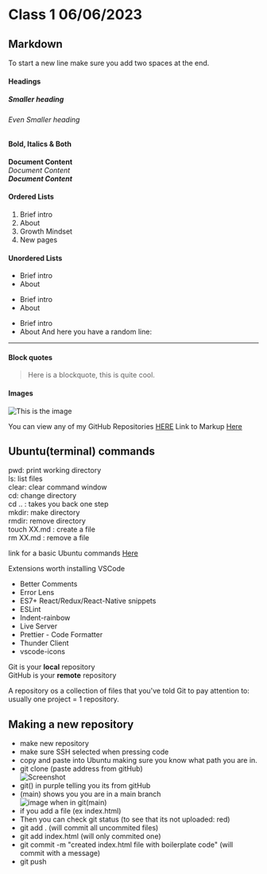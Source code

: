 # Class 1 06/06/2023

## Markdown
To start a new line make sure you add two spaces at the end.  
#### Headings 
##### Smaller heading
###### Even Smaller heading

#### Bold, Italics & Both

**Document Content**  
*Document Content*  
_**Document Content**_  


#### Ordered Lists
1. Brief intro
2. About
3. Growth Mindset
4. New pages

#### Unordered Lists
- Brief intro
- About

* Brief intro
* About

+ Brief intro
+ About
And here you have a random line:
***

#### Block quotes
> Here is a blockquote, this is quite cool. 

#### Images 
![This is the image](https://myoctocat.com/assets/images/base-octocat.svg)

You can view any of my GitHub Repositories [HERE](https://github.com/Rocio29022000?tab=repositories)
Link to Markup [Here](https://docs.github.com/en/get-started/writing-on-github/getting-started-with-writing-and-formatting-on-github/basic-writing-and-formatting-syntax)

## Ubuntu(terminal) commands  

pwd: print working directory  
ls: list files  
clear: clear command window  
cd: change directory  
cd .. : takes you back one step  
mkdir: make directory   
rmdir: remove directory   
touch XX.md : create a file  
rm XX.md : remove a file  

link for a basic Ubuntu commands [Here](https://maker.pro/linux/tutorial/basic-linux-commands-for-beginners)

Extensions worth installing VSCode
- Better Comments
- Error Lens
- ES7+ React/Redux/React-Native snippets
- ESLint
- Indent-rainbow
- Live Server
- Prettier - Code Formatter
- Thunder Client
- vscode-icons

Git is your **local** repository  
GitHub is your **remote** repository

A repository os a collection of files that you've told Git to pay attention to:   
usually one project = 1 repository.

## Making a new repository
- make new repository 
- make sure SSH selected when pressing code
- copy and paste into Ubuntu making sure you know what path you are in.
- git clone (paste address from gitHub)  
![Screenshot](https://github.com/Rocio29022000/reading-notes/assets/135631905/7adb4133-ce4d-47a3-a680-c4eddd7dda94)
- git() in purple telling you its from gitHub   
- (main) shows you you are in a main branch  
![image](https://github.com/Rocio29022000/reading-notes/assets/135631905/604ddf00-8d5e-4f10-a2f1-bc49eeff9998)
when in git(main)  
- if you add a file (ex index.html)
- Then you can check git status (to see that its not uploaded: red)
- git add . (will commit all uncommited files)
- git add index.html (will only commited one) 
- git commit -m "created index.html file with boilerplate code" (will commit with a message)
- git push